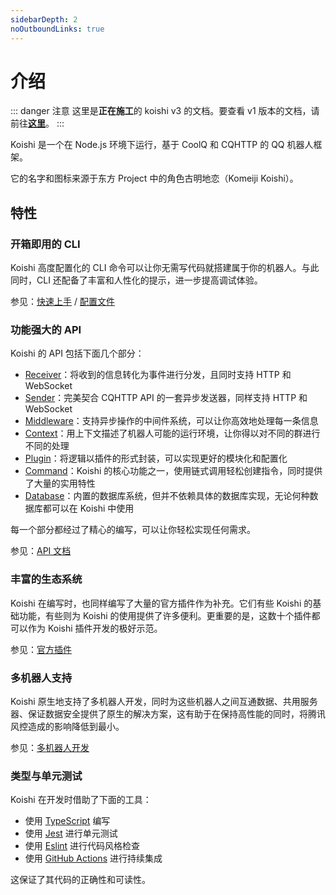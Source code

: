```yaml
---
sidebarDepth: 2
noOutboundLinks: true
---
```


# 介绍

::: danger 注意
这里是**正在施工**的 koishi v3 的文档。要查看 v1 版本的文档，请前往[**这里**](/v1/)。
:::

Koishi 是一个在 Node.js 环境下运行，基于 CoolQ 和 CQHTTP 的 QQ 机器人框架。

它的名字和图标来源于东方 Project 中的角色古明地恋（Komeiji Koishi）。

## 特性

### 开箱即用的 CLI

Koishi 高度配置化的 CLI 命令可以让你无需写代码就搭建属于你的机器人。与此同时，CLI 还配备了丰富和人性化的提示，进一步提高调试体验。

参见：[快速上手](./getting-started.md) / [配置文件](./config-file.md)

### 功能强大的 API

Koishi 的 API 包括下面几个部分：

- [Receiver](./message.md#接收器)：将收到的信息转化为事件进行分发，且同时支持 HTTP 和 WebSocket
- [Sender](./message.md#发送器)：完美契合 CQHTTP API 的一套异步发送器，同样支持 HTTP 和 WebSocket
- [Middleware](./message.md#中间件)：支持异步操作的中间件系统，可以让你高效地处理每一条信息
- [Context](./plugin-and-context.md#创建上下文)：用上下文描述了机器人可能的运行环境，让你得以对不同的群进行不同的处理
- [Plugin](./plugin-and-context.md#使用插件)：将逻辑以插件的形式封装，可以实现更好的模块化和配置化
- [Command](./command-system.md)：Koishi 的核心功能之一，使用链式调用轻松创建指令，同时提供了大量的实用特性
- [Database](./using-database.md)：内置的数据库系统，但并不依赖具体的数据库实现，无论何种数据库都可以在 Koishi 中使用

每一个部分都经过了精心的编写，可以让你轻松实现任何需求。

参见：[API 文档](../api/index.md)

### 丰富的生态系统

Koishi 在编写时，也同样编写了大量的官方插件作为补充。它们有些 Koishi 的基础功能，有些则为 Koishi 的使用提供了许多便利。更重要的是，这数十个插件都可以作为 Koishi 插件开发的极好示范。

参见：[官方插件](../plugins/common.md)

### 多机器人支持

Koishi 原生地支持了多机器人开发，同时为这些机器人之间互通数据、共用服务器、保证数据安全提供了原生的解决方案，这有助于在保持高性能的同时，将腾讯风控造成的影响降低到最小。

参见：[多机器人开发](./multiple-bots.md)

### 类型与单元测试

Koishi 在开发时借助了下面的工具：

- 使用 [TypeScript](http://www.typescriptlang.org/) 编写
- 使用 [Jest](https://jestjs.io/) 进行单元测试
- 使用 [Eslint](https://eslint.org/) 进行代码风格检查
- 使用 [GitHub Actions](https://github.com/features/actions) 进行持续集成

这保证了其代码的正确性和可读性。
